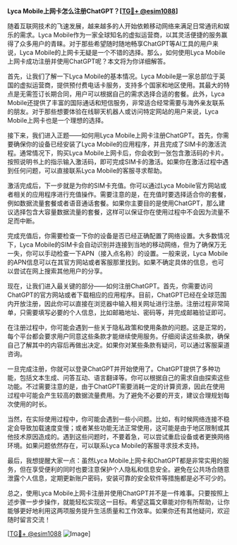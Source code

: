 **Lyca Mobile上网卡怎么注册ChatGPT？[[TG💪+ @esim1088](https://t.me/s/esim1088)]**

随着互联网技术的飞速发展，越来越多的人开始依赖移动网络来满足日常通讯和娱乐的需求。Lyca Mobile作为一家全球知名的虚拟运营商，以其灵活便捷的服务赢得了众多用户的青睐。对于那些希望随时随地畅享ChatGPT等AI工具的用户来说，Lyca Mobile的上网卡无疑是一个不错的选择。那么，如何使用Lyca Mobile上网卡成功注册并使用ChatGPT呢？本文将为你详细解答。

首先，让我们了解一下Lyca Mobile的基本情况。Lyca Mobile是一家总部位于英国的虚拟运营商，提供预付费电话卡服务，支持多个国家和地区使用。其最大的特点是无需签订长期合同，用户可以根据自己的需求选择合适的套餐。此外，Lyca Mobile还提供了丰富的国际通话和短信服务，非常适合经常需要与海外亲友联系的朋友。对于那些想要体验在线聊天机器人或访问特定网站的用户来说，Lyca Mobile上网卡也是一个理想的选择。

接下来，我们进入正题——如何用Lyca Mobile上网卡注册ChatGPT。首先，你需要确保你的设备已经安装了Lyca Mobile的应用程序，并且完成了SIM卡的激活流程。通常情况下，购买Lyca Mobile上网卡后，你会收到一张包含激活码的卡片。按照说明书上的指示输入激活码，即可完成SIM卡的激活。如果你在激活过程中遇到任何问题，可以直接联系Lyca Mobile的客服寻求帮助。

激活完成后，下一步就是为你的SIM卡充值。你可以通过Lyca Mobile官方网站或者相关的应用程序进行充值操作。需要注意的是，在充值时要选择适合你的套餐，例如数据流量套餐或者语音通话套餐。如果你主要目的是使用ChatGPT，那么建议选择包含大容量数据流量的套餐，这样可以保证你在使用过程中不会因为流量不足而中断。

完成充值后，你需要检查一下你的设备是否已经正确配置了网络设置。大多数情况下，Lyca Mobile的SIM卡会自动识别并连接到当地的移动网络，但为了确保万无一失，你可以手动检查一下APN（接入点名称）的设置。一般来说，Lyca Mobile的APN信息可以在其官方网站或者客服那里找到。如果不确定具体的信息，也可以尝试在网上搜索其他用户的分享。

现在，让我们进入最关键的部分——如何注册ChatGPT。首先，你需要访问ChatGPT的官方网站或者下载相应的应用程序。目前，ChatGPT已经在全球范围内开放注册，因此你可以直接在浏览器中输入相关网址进行注册。注册过程非常简单，只需要填写必要的个人信息，比如邮箱地址、密码等，并完成邮箱验证即可。

在注册过程中，你可能会遇到一些关于隐私政策和使用条款的问题。这是正常的，每个平台都会要求用户同意这些条款才能继续使用服务。仔细阅读这些条款，确保自己了解其中的内容后再做出决定。如果你对某些条款有疑问，可以通过客服渠道咨询。

一旦完成注册，你就可以登录ChatGPT并开始使用了。ChatGPT提供了多种功能，包括文本生成、问答互动、语言翻译等。你可以根据自己的需求自由探索这些功能。不过需要注意的是，由于ChatGPT需要消耗一定的计算资源，因此在使用过程中可能会产生较高的数据流量费用。为了避免不必要的开支，建议合理规划每次使用的时长。

当然，在实际使用过程中，你可能会遇到一些小问题。比如，有时候网络连接不稳定会导致加载速度变慢；或者某些功能无法正常使用，这可能是由于地区限制或其他技术原因造成的。遇到这些问题时，不要着急，可以尝试重启设备或者更换网络环境。如果问题依然存在，可以联系Lyca Mobile的客服寻求技术支持。

最后，我想提醒大家一点：虽然Lyca Mobile上网卡和ChatGPT都是非常实用的服务，但在享受便利的同时也要注意保护个人隐私和信息安全。避免在公共场合随意泄露个人信息，定期更新账户密码，安装可靠的安全软件等措施都是必不可少的。

总之，使用Lyca Mobile上网卡注册并使用ChatGPT并不是一件难事。只要按照上述步骤一步步操作，就能轻松实现这一目标。希望这篇文章能对你有所帮助，让你能够更好地利用这两项服务提升生活质量和工作效率。如果你还有其他疑问，欢迎随时留言交流！

[[TG💪+ @esim1088](https://t.me/s/esim1088) ![Image](https://i.postimg.cc/4NQfJmqS/Snipaste-2025-05-13-00-14-12.png)]